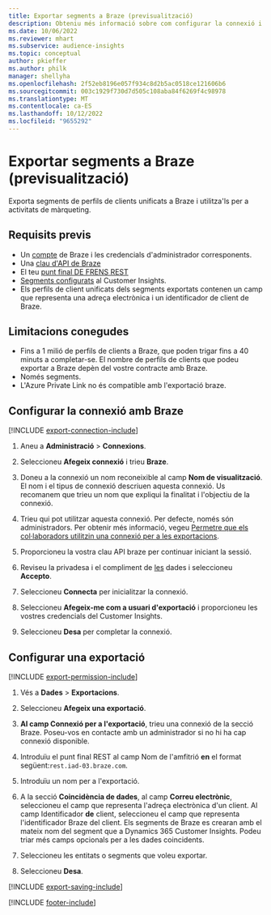 ```yaml
---
title: Exportar segments a Braze (previsualització)
description: Obteniu més informació sobre com configurar la connexió i exportar a Braze.
ms.date: 10/06/2022
ms.reviewer: mhart
ms.subservice: audience-insights
ms.topic: conceptual
author: pkieffer
ms.author: philk
manager: shellyha
ms.openlocfilehash: 2f52eb8196e057f934c8d2b5ac0518ce121606b6
ms.sourcegitcommit: 003c1929f730d7d505c108aba84f6269f4c98978
ms.translationtype: MT
ms.contentlocale: ca-ES
ms.lasthandoff: 10/12/2022
ms.locfileid: "9655292"
---
```

# <a name="export-segments-to-braze-preview"></a>Exportar segments a Braze (previsualització)

Exporta segments de perfils de clients unificats a Braze i utilitza'ls per a activitats de màrqueting.

## <a name="prerequisites"></a>Requisits previs

- Un [compte](https://www.braze.com/) de Braze i les credencials d'administrador corresponents.
- Una [clau d'API de Braze](https://www.braze.com/docs/api/basics/)
- El teu [punt final DE FRENS REST](https://www.braze.com/docs/api/basics/#api-definitions) 
- [Segments configurats](segments.md) al Customer Insights.
- Els perfils de client unificats dels segments exportats contenen un camp que representa una adreça electrònica i un identificador de client de Braze.

## <a name="known-limitations"></a>Limitacions conegudes

- Fins a 1 milió de perfils de clients a Braze, que poden trigar fins a 40 minuts a completar-se. El nombre de perfils de clients que podeu exportar a Braze depèn del vostre contracte amb Braze.
- Només segments.
- L'Azure Private Link no és compatible amb l'exportació braze.

## <a name="set-up-connection-to-braze"></a>Configurar la connexió amb Braze

[!INCLUDE [export-connection-include](includes/export-connection-admn.md)]

1. Aneu a **Administració** > **Connexions**.

1. Seleccioneu **Afegeix connexió** i trieu **Braze**.

1. Doneu a la connexió un nom reconeixible al camp **Nom de visualització**. El nom i el tipus de connexió descriuen aquesta connexió. Us recomanem que trieu un nom que expliqui la finalitat i l'objectiu de la connexió.

1. Trieu qui pot utilitzar aquesta connexió. Per defecte, només són administradors. Per obtenir més informació, vegeu [Permetre que els col·laboradors utilitzin una connexió per a les exportacions](connections.md#allow-contributors-to-use-a-connection-for-exports).

1. Proporcioneu la vostra clau API braze per continuar iniciant la sessió.

1. Reviseu la privadesa i el compliment de [les](connections.md#data-privacy-and-compliance) dades i seleccioneu **Accepto**.

1. Seleccioneu **Connecta** per inicialitzar la connexió.

1. Seleccioneu **Afegeix-me com a usuari d'exportació** i proporcioneu les vostres credencials del Customer Insights.

1. Seleccioneu **Desa** per completar la connexió.

## <a name="configure-an-export"></a>Configurar una exportació

[!INCLUDE [export-permission-include](includes/export-permission.md)]

1. Vés a **Dades** > **Exportacions**.

1. Seleccioneu **Afegeix una exportació**.

1. **Al camp Connexió per a l'exportació**, trieu una connexió de la secció Braze. Poseu-vos en contacte amb un administrador si no hi ha cap connexió disponible.

1. Introduïu el punt final REST al camp Nom de l'amfitrió **en** el format següent:`rest.iad-03.braze.com`.

1. Introduïu un nom per a l'exportació.

1. A la secció **Coincidència de dades**, al camp **Correu electrònic**, seleccioneu el camp que representa l'adreça electrònica d'un client. Al camp Identificador **de** client, seleccioneu el camp que representa l'identificador Braze del client. Els segments de Braze es crearan amb el mateix nom del segment que a Dynamics 365 Customer Insights. Podeu triar més camps opcionals per a les dades coincidents.

1. Seleccioneu les entitats o segments que voleu exportar.

1. Seleccioneu **Desa**.

[!INCLUDE [export-saving-include](includes/export-saving.md)]

[!INCLUDE [footer-include](includes/footer-banner.md)]

